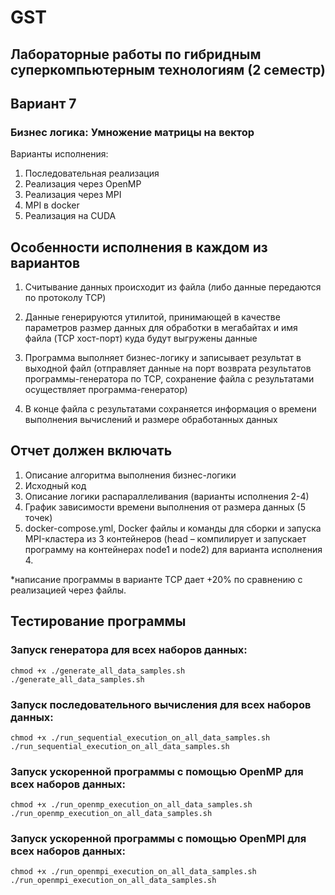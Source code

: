 # GST

## Лабораторные работы по гибридным суперкомпьютерным технологиям (2 семестр)

## Вариант 7

### Бизнес логика: **Умножение матрицы на вектор**

Варианты исполнения:

1) Последовательная реализация
2) Реализация через OpenMP
3) Реализация через MPI
4) MPI в docker
5) Реализация на CUDA

## Особенности исполнения в каждом из вариантов

1) Считывание данных происходит из файла (либо данные передаются по протоколу TCP)

2) Данные генерируются утилитой, принимающей в качестве параметров размер данных для обработки в мегабайтах и имя файла (TCP хост-порт) куда будут выгружены данные

3) Программа выполняет бизнес-логику и записывает результат в выходной файл (отправляет данные на порт возврата результатов программы-генератора по TCP, сохранение файла с результатами осуществляет программа-генератор)

4) В конце файла с результатами сохраняется информация о времени выполнения вычислений и размере обработанных данных

## Отчет должен включать

1) Описание алгоритма выполнения бизнес-логики
2) Исходный код
3) Описание логики распараллеливания (варианты исполнения 2-4)
4) График зависимости времени выполнения от размера данных (5 точек)
5) docker-compose.yml, Docker файлы и команды для сборки и запуска MPI-кластера из 3 контейнеров (head – компилирует и запускает программу на контейнерах node1 и node2) для варианта исполнения 4.

*написание программы в варианте TCP дает +20% по сравнению с реализацией через файлы.

## Тестирование программы

### Запуск генератора для всех наборов данных:

```shell script
chmod +x ./generate_all_data_samples.sh
./generate_all_data_samples.sh
```

### Запуск последовательного вычисления для всех наборов данных:

```shell script
chmod +x ./run_sequential_execution_on_all_data_samples.sh
./run_sequential_execution_on_all_data_samples.sh
```

### Запуск ускоренной программы с помощью OpenMP для всех наборов данных:

```shell script
chmod +x ./run_openmp_execution_on_all_data_samples.sh
./run_openmp_execution_on_all_data_samples.sh
```

### Запуск ускоренной программы с помощью OpenMPI для всех наборов данных:

```shell script
chmod +x ./run_openmpi_execution_on_all_data_samples.sh
./run_openmpi_execution_on_all_data_samples.sh
```